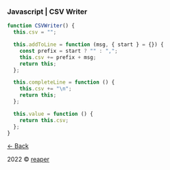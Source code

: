 ### Javascript | CSV Writer

```js
function CSVWriter() {
  this.csv = "";

  this.addToLine = function (msg, { start } = {}) {
    const prefix = start ? "" : ",";
    this.csv += prefix + msg;
    return this;
  };

  this.completeLine = function () {
    this.csv += "\n";
    return this;
  };

  this.value = function () {
    return this.csv;
  };
}
```

[&larr; Back](/)

2022 &copy; [reaper](https://reaper.im)
